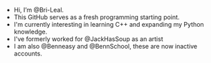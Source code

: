 - Hi, I’m @Bri-Leal.
- This GitHub serves as a fresh programming starting point.
- I'm currently interesting in learning C++ and expanding my Python knowledge.
- I've formerly worked for @JackHasSoup as an artist
- I am also @Benneasy and @BennSchool, these are now inactive accounts.

<!---
Bri-Leal/Bri-Leal is a ✨ special ✨ repository because its `README.md` (this file) appears on your GitHub profile.
You can click the Preview link to take a look at your changes.
--->
